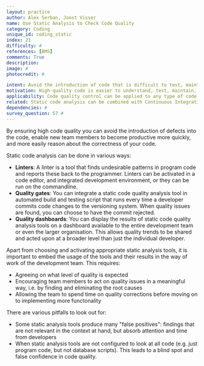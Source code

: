 ```yaml
---
layout: practice
author: Alex Serban, Joost Visser
name: Use Static Analysis to Check Code Quality
category: Coding
unique_id: coding_static
index: 21
difficulty: #
references: [BMS]
comments: True
description:
image: #
photocredit: #

intent: Avoid the introduction of code that is difficult to test, maintain, or extend. #
motivation: High-quality code is easier to understand, test, maintain, reuse, and extend. The most effective way of ensuring high code quality is to make use of static analysis tools. #
applicability: Code quality control can be applied to any type of code. #
related: Static code analysis can be combined with Continuous Integration / Run Build at Each Commit #
dependencies: #
survey_question: 57 #
---
```


By ensuring high code quality you can avoid the introduction of defects into the code, enable new team members to become productive more quickly, and more easily reason about the correctness of your code.

Static code analysis can be done in various ways:
- **Linters**: A linter is a tool that finds undesirable patterns in program code and reports these back to the programmer. Linters can be activated in a code editor, and integrated development environment, or they can be run on the commandline.
- **Quality gates**: You can integrate a static code quality analysis tool in automated build and testing script that runs every time a developer commits code changes to the versioning system. When quality issues are found, you can choose to have the commit rejected.
- **Quality dashboards**: You can display the results of static code quality analysis tools on a dashboard available to the entire development team or even the larger organisation. This allows quality trends to be shared and acted upon at a broader level than just the individual developer.

Apart from choosing and activating appropriate static analysis tools, it is important to embed the usage of the tools and their results in the way of work of the development team. This requires:
- Agreeing on what level of quality is expected
- Encouraging team members to act on quality issues in a meaningful way, i.e. by finding and eliminating the root causes
- Allowing the team to spend time on quality corrections before moving on to implementing more functonality

There are various pitfalls to look out for:
- Some static analysis tools produce many "false positives": findings that are not relevant in the context at hand, but absorb attention and time from developers
- When static analysis tools are not configured to look at all code (e.g. just program code, but not database scripts). This leads to a blind spot and false confidence in code quality.